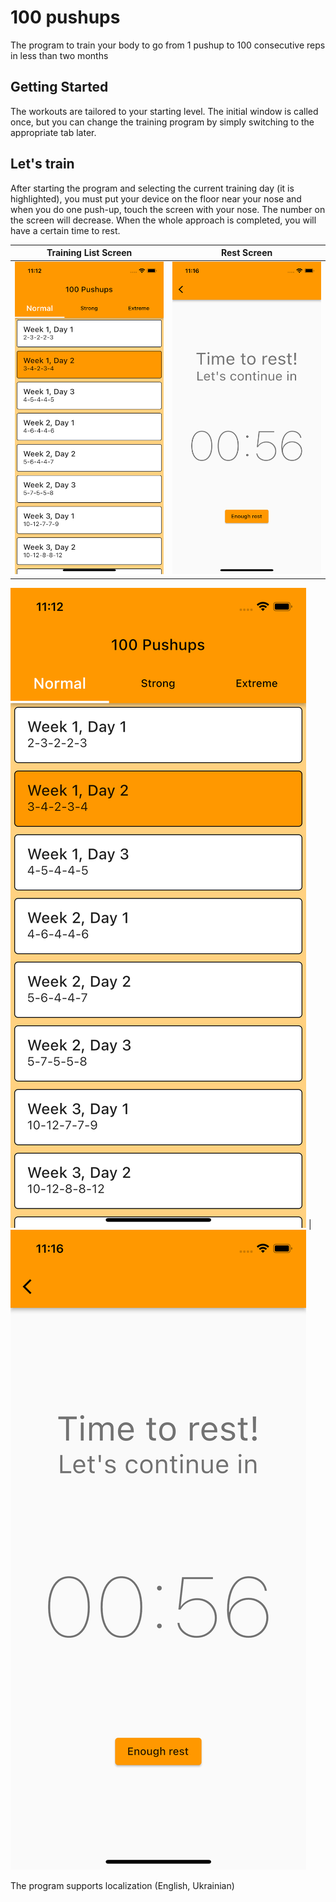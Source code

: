 # 100 pushups

The program to train your body to go from 1 pushup to 100 consecutive reps in less than two months

## Getting Started
The workouts are tailored to your starting level. The initial window is called once, but you can change the training program by simply switching to the appropriate tab later.

## Let's train
After starting the program and selecting the current training day (it is highlighted), you must put your device on the floor near your nose and when you do one push-up, touch the screen with your nose. The number on the screen will decrease. When the whole approach is completed, you will have a certain time to rest.

Training List Screen       |  Rest Screen
:-------------------------:|:-------------------------:
<img src="https://raw.githubusercontent.com/dariagorlova/pushups_app/master/doc/training_screen.png" width="250" height="500" >  | <img src="https://raw.githubusercontent.com/dariagorlova/pushups_app/master/doc/rest_screen.png" width="250" height="500" >

![](https://raw.githubusercontent.com/dariagorlova/pushups_app/master/doc/training_screen.png)  |  ![](https://raw.githubusercontent.com/dariagorlova/pushups_app/master/doc/rest_screen.png)

The program supports localization (English, Ukrainian)

